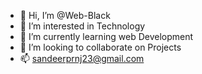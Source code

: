 - 👋 Hi, I’m @Web-Black
- 👀 I’m interested in Technology
- 🌱 I’m currently learning web Development
- 💞️ I’m looking to collaborate on Projects
- 📫 sandeerprnj23@gmail.com

<!---
Web-Black/Web-Black is a ✨ special ✨ repository because its `README.md` (this file) appears on your GitHub profile.
You can click the Preview link to take a look at your changes.
--->
